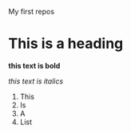 My first repos


# This is a heading

**this text is bold**

*this text is italics*

1. This
2. Is
3. A 
4. List
